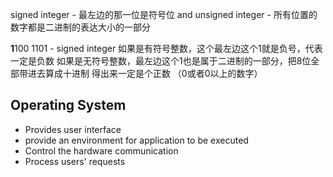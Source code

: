 signed integer - 最左边的那一位是符号位
and unsigned integer - 所有位置的数字都是二进制的表达大小的一部分

**1**100 1101  - signed integer
如果是有符号整数，这个最左边这个1就是负号，代表一定是负数
如果是无符号整数，最左边这个1也是属于二进制的一部分，把8位全部带进去算成十进制
	得出来一定是个正数 （0或者0以上的数字）



## Operating System
- Provides user interface
- provide an environment for application to be executed
- Control the hardware communication
- Process users' requests
